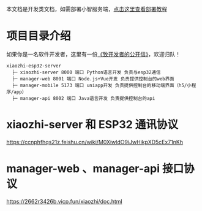 本文档是开发类文档，如需部署小智服务端，[点击这里查看部署教程](../README.md#%E9%83%A8%E7%BD%B2%E6%96%87%E6%A1%A3)

# 项目目录介绍

如果你是一名软件开发者，这里有一份[《致开发者的公开信》](../docs/contributor_open_letter.md)，欢迎归队！

```
xiaozhi-esp32-server
  ├─ xiaozhi-server 8000 端口 Python语言开发 负责与esp32通信
  ├─ manager-web 8001 端口 Node.js+Vue开发 负责提供控制台的web界面
  ├─ manager-mobile 5173 端口 uniapp开发 负责提供控制台的移动端界面（h5/小程序/app）
  ├─ manager-api 8002 端口 Java语言开发 负责提供控制台的api
```

# xiaozhi-server 和 ESP32 通讯协议

https://ccnphfhqs21z.feishu.cn/wiki/M0XiwldO9iJwHikpXD5cEx71nKh

# manager-web 、manager-api 接口协议

https://2662r3426b.vicp.fun/xiaozhi/doc.html
